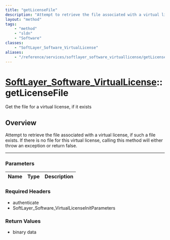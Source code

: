 ```yaml
---
title: "getLicenseFile"
description: "Attempt to retrieve the file associated with a virtual license, if such a file exists.  If there is no file for this vir... "
layout: "method"
tags:
    - "method"
    - "sldn"
    - "Software"
classes:
    - "SoftLayer_Software_VirtualLicense"
aliases:
    - "/reference/services/softlayer_software_virtuallicense/getLicenseFile"
---
```

# [SoftLayer_Software_VirtualLicense](/reference/services/SoftLayer_Software_VirtualLicense)::getLicenseFile


Get the file for a virtual license, if it exists


## Overview 
Attempt to retrieve the file associated with a virtual license, if such a file exists.  If there is no file for this virtual license, calling this method will either throw an exception or return false. 

-----

### Parameters 
|Name | Type | Description |
| --- | --- | --- |


### Required Headers
* authenticate
* SoftLayer_Software_VirtualLicenseInitParameters


### Return Values
* binary data




